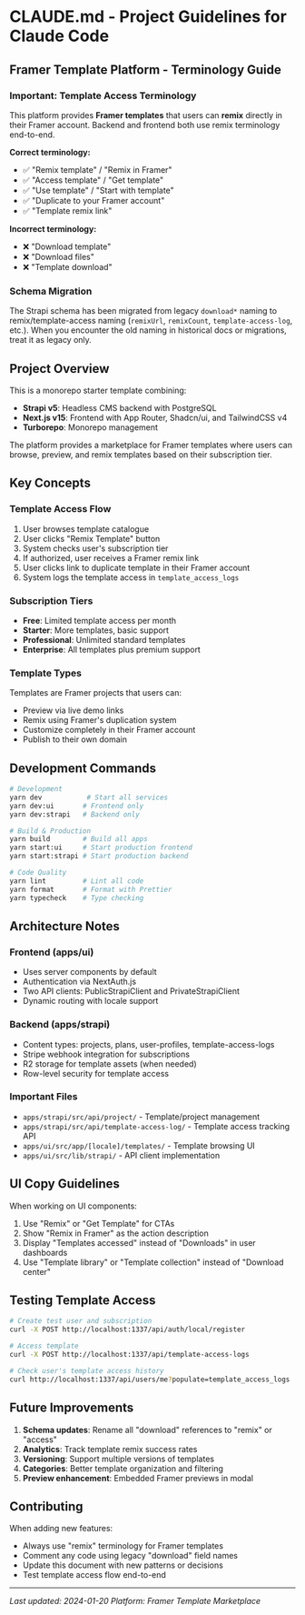 # CLAUDE.md - Project Guidelines for Claude Code

## Framer Template Platform - Terminology Guide

### Important: Template Access Terminology

This platform provides **Framer templates** that users can **remix** directly in their Framer account. Backend and frontend both use remix terminology end-to-end.

**Correct terminology:**

- ✅ "Remix template" / "Remix in Framer"
- ✅ "Access template" / "Get template"
- ✅ "Use template" / "Start with template"
- ✅ "Duplicate to your Framer account"
- ✅ "Template remix link"

**Incorrect terminology:**

- ❌ "Download template"
- ❌ "Download files"
- ❌ "Template download"

### Schema Migration

The Strapi schema has been migrated from legacy `download*` naming to remix/template-access naming (`remixUrl`, `remixCount`, `template-access-log`, etc.). When you encounter the old naming in historical docs or migrations, treat it as legacy only.

## Project Overview

This is a monorepo starter template combining:

- **Strapi v5**: Headless CMS backend with PostgreSQL
- **Next.js v15**: Frontend with App Router, Shadcn/ui, and TailwindCSS v4
- **Turborepo**: Monorepo management

The platform provides a marketplace for Framer templates where users can browse, preview, and remix templates based on their subscription tier.

## Key Concepts

### Template Access Flow

1. User browses template catalogue
2. User clicks "Remix Template" button
3. System checks user's subscription tier
4. If authorized, user receives a Framer remix link
5. User clicks link to duplicate template in their Framer account
6. System logs the template access in `template_access_logs`

### Subscription Tiers

- **Free**: Limited template access per month
- **Starter**: More templates, basic support
- **Professional**: Unlimited standard templates
- **Enterprise**: All templates plus premium support

### Template Types

Templates are Framer projects that users can:

- Preview via live demo links
- Remix using Framer's duplication system
- Customize completely in their Framer account
- Publish to their own domain

## Development Commands

```bash
# Development
yarn dev           # Start all services
yarn dev:ui       # Frontend only
yarn dev:strapi   # Backend only

# Build & Production
yarn build        # Build all apps
yarn start:ui     # Start production frontend
yarn start:strapi # Start production backend

# Code Quality
yarn lint         # Lint all code
yarn format       # Format with Prettier
yarn typecheck    # Type checking
```

## Architecture Notes

### Frontend (apps/ui)

- Uses server components by default
- Authentication via NextAuth.js
- Two API clients: PublicStrapiClient and PrivateStrapiClient
- Dynamic routing with locale support

### Backend (apps/strapi)

- Content types: projects, plans, user-profiles, template-access-logs
- Stripe webhook integration for subscriptions
- R2 storage for template assets (when needed)
- Row-level security for template access

### Important Files

- `apps/strapi/src/api/project/` - Template/project management
- `apps/strapi/src/api/template-access-log/` - Template access tracking API
- `apps/ui/src/app/[locale]/templates/` - Template browsing UI
- `apps/ui/src/lib/strapi/` - API client implementation

## UI Copy Guidelines

When working on UI components:

1. Use "Remix" or "Get Template" for CTAs
2. Show "Remix in Framer" as the action description
3. Display "Templates accessed" instead of "Downloads" in user dashboards
4. Use "Template library" or "Template collection" instead of "Download center"

## Testing Template Access

```bash
# Create test user and subscription
curl -X POST http://localhost:1337/api/auth/local/register

# Access template
curl -X POST http://localhost:1337/api/template-access-logs

# Check user's template access history
curl http://localhost:1337/api/users/me?populate=template_access_logs
```

## Future Improvements

1. **Schema updates**: Rename all "download" references to "remix" or "access"
2. **Analytics**: Track template remix success rates
3. **Versioning**: Support multiple versions of templates
4. **Categories**: Better template organization and filtering
5. **Preview enhancement**: Embedded Framer previews in modal

## Contributing

When adding new features:

- Always use "remix" terminology for Framer templates
- Comment any code using legacy "download" field names
- Update this document with new patterns or decisions
- Test template access flow end-to-end

---

_Last updated: 2024-01-20_
_Platform: Framer Template Marketplace_
